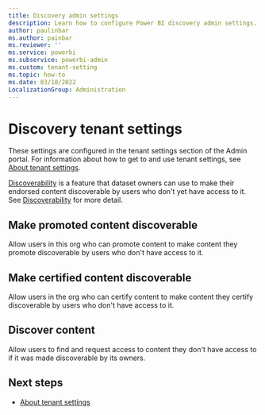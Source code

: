 ```yaml
---
title: Discovery admin settings
description: Learn how to configure Power BI discovery admin settings.
author: paulinbar
ms.author: painbar
ms.reviewer: ''
ms.service: powerbi
ms.subservice: powerbi-admin
ms.custom: tenant-setting
ms.topic: how-to
ms.date: 03/10/2022
LocalizationGroup: Administration
---
```


# Discovery tenant settings

These settings are configured in the tenant settings section of the Admin portal. For information about how to get to and use tenant settings, see [About tenant settings](/power-bi/admin/service-admin-portal-about-tenant-settings).

[Discoverability](/power-bi/collaborate-share/service-discovery) is a feature that dataset owners can use to make their endorsed content discoverable by users who don't yet have access to it. See [Discoverability](/power-bi/collaborate-share/service-discovery) for more detail.

## Make promoted content discoverable

Allow users in this org who can promote content to make content they promote discoverable by users who don't have access to it.

## Make certified content discoverable

Allow users in the org who can certify content to make content they certify discoverable by users who don't have access to it.

## Discover content

Allow users to find and request access to content they don't have access to if it was made discoverable by its owners.

## Next steps

* [About tenant settings](/power-bi/admin/service-admin-portal-about-tenant-settings)